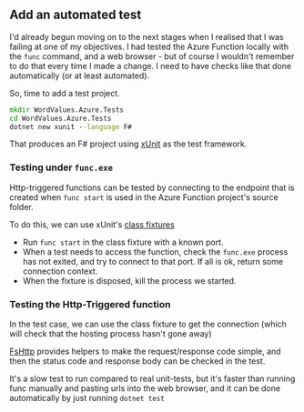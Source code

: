 ## Add an automated test
I'd already begun moving on to the next stages when I realised that I was failing at one of my objectives. 
I had tested the Azure Function locally with the `func` command, and a web browser - but of course I wouldn't remember to do that every time I made a change. I need to have checks like that done automatically (or at least automated).

So, time to add a test project.
```cmd
mkdir WordValues.Azure.Tests
cd WordValues.Azure.Tests
dotnet new xunit --language F#
```
That produces an F# project using [xUnit](https://xunit.net/) as the test framework.

### Testing under `func.exe`
Http-triggered functions can be tested by connecting to the endpoint that is created when `func start` is used in the Azure Function project's source folder.

To do this, we can use xUnit's [class fixtures](https://xunit.net/docs/shared-context#class-fixture) 
- Run `func start` in the class fixture with a known port.
- When a test needs to access the function, check the `func.exe` process has not exited, and try to connect to that port. If all is ok, return some connection context.
- When the fixture is disposed, kill the process we started.
### Testing the Http-Triggered function
In the test case, we can use the class fixture to get the connection (which will check that the hosting process hasn't gone away)

[FsHttp](https://github.com/ronaldschlenker/FsHttp) provides helpers to make the request/response code simple, and then the status code and response body can be checked in the test.

It's a slow test to run compared to real unit-tests, but it's faster than running func manually and pasting urls into the web browser, and it can be done automatically by just running `dotnet test`